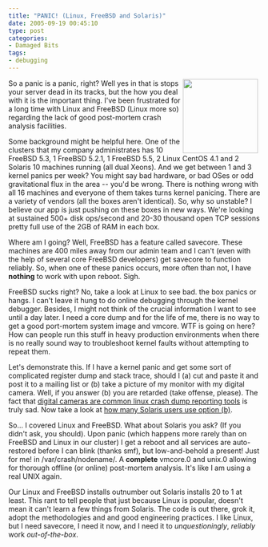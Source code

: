 ```yaml
---
title: "PANIC! (Linux, FreeBSD and Solaris)"
date: 2005-09-19 00:45:10
type: post
categories:
- Damaged Bits
tags:
- debugging
---
```


<img width='150' height='148' border='0' hspace='5' align='right' src='/~jesus/uploads/bomb.gif' alt='' /> <p>So a panic is a panic, right?  Well yes in that is stops your server dead in its tracks, but the how you deal with it is the important thing. I've been frustrated for a long time with Linux and FreeBSD (Linux more so) regarding the lack of good post-mortem crash analysis facilities.</p>  <p>Some background might be helpful here.  One of the clusters that my company administrates has 10 FreeBSD 5.3, 1 FreeBSD 5.2.1, 1 FreeBSD 5.5, 2 Linux CentOS 4.1 and 2 Solaris 10 machines running (all dual Xeons).  And we get between 1 and 3 kernel panics per week?  You might say bad hardware, or bad OSes or odd gravitational flux in the area -- you'd be wrong.  There is nothing wrong with all 16 machines and everyone of them takes turns kernel panicing.  There are a variety of vendors (all the boxes aren't identical).  So, why so unstable?  I believe our app is just pushing on these boxes in new ways.  We're looking at sustained 500+ disk ops/second and 20-30 thousand open TCP sessions pretty full use of the 2GB of RAM in each box.</p>  <p>Where am I going?  Well, FreeBSD has a feature called savecore.  These machines are 400 miles away from our admin team and I can't (even with the help of several core FreeBSD developers) get savecore to function reliably.  So, when one of these panics occurs, more often than not, I have <b>nothing</b> to work with upon reboot.  Sigh.</p>  <p>FreeBSD sucks right?  No, take a look at Linux to see bad.  the box panics or hangs.  I can't leave it hung to do online debugging through the kernel debugger.  Besides, I might not think of the crucial information I want to see until a day later.  I need a core dump and for the life of me, there is no way to get a good port-mortem system image and vmcore.  WTF is going on here?  How can people run this stuff in heavy production environments when there is no really sound way to troubleshoot kernel faults without attempting to repeat them.</p>  <p>Let's demonstrate this.  If I have a kernel panic and get some sort of complicated register dump and stack trace, should I (a) cut and paste it and post it to a mailing list or (b) take a picture of my monitor with my digital camera.  Well, if you answer (b) you are retarded (take offense, please).  The fact that <a href="https://images.google.com/images?svnum=10&hl=en&lr=&safe=off&q=panic+linux+kernel&btnG=Search">digital cameras are common linux crash dump reporting tools</a> is truly sad.  Now take a look at <a href="https://images.google.com/images?svnum=10&hl=en&lr=&safe=off&q=panic+solaris+kernel&btnG=Search">how many Solaris users use option (b)</a>.  <p>So... I covered Linux and FreeBSD.  What about Solaris you ask?  (If you didn't ask, you should).  Upon panic (which happens more rarely than on FreeBSD and Linux in our cluster) I get a reboot and all services are auto-restored before I can blink (thanks smf), but low-and-behold a present! Just for me! in /var/crash/nodename/.  A <b>complete</b> vmcore.0 and unix.0 allowing for thorough offline (or online) post-mortem analysis.  It's like I am using a real UNIX again.</p>  <p>Our Linux and FreeBSD installs outnumber out Solaris installs 20 to 1 at least.  This rant to tell people that just because Linux is popular, doesn't mean it can't learn a few things from Solaris.  The code is out there, grok it, adopt the methodologies and and good engineering practices.  I like Linux, but I need savecore, I need it now, and I need it to <i>unquestioningly</i>, <i>reliably</i> work <i>out-of-the-box</i>.</p>
